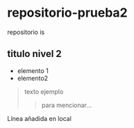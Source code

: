 # repositorio-prueba2
repositorio is
## titulo nivel 2
- elemento 1
- elemento2
> texto ejemplo
> >para mencionar...

Línea añadida en local